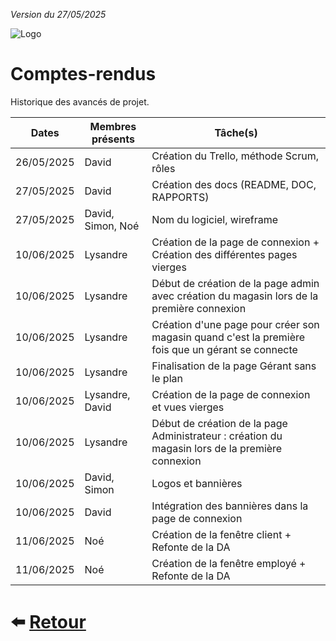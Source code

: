 
*Version du 27/05/2025*

![Logo](https://dev-to-uploads.s3.amazonaws.com/uploads/articles/th5xamgrr6se0x5ro4g6.png)
# Comptes-rendus

Historique des avancés de projet.

| Dates      | Membres présents  | Tâche(s)                                      |
|:----------:|-------------------|-----------------------------------------------|
| 26/05/2025 | David             | Création du Trello, méthode Scrum, rôles      |
| 27/05/2025 | David             | Création des docs (README, DOC, RAPPORTS)     |
| 27/05/2025 | David, Simon, Noé | Nom du logiciel, wireframe                |
| 10/06/2025 | Lysandre          | Création de la page de connexion + Création des différentes pages vierges                |
| 10/06/2025 | Lysandre          | Début de création de la page admin avec création du magasin lors de la première connexion |
| 10/06/2025 | Lysandre          | Création d'une page pour créer son magasin quand c'est la première fois que un gérant se connecte |
| 10/06/2025 | Lysandre          | Finalisation de la page Gérant sans le plan |
| 10/06/2025 | Lysandre, David   | Création de la page de connexion et vues vierges                |
| 10/06/2025 | Lysandre          | Début de création de la page Administrateur : création du magasin lors de la première connexion |
| 10/06/2025 | David, Simon      | Logos et bannières                      |
| 10/06/2025 | David             | Intégration des bannières dans la page de connexion |
| 11/06/2025 | Noé               | Création de la fenêtre client + Refonte de la DA |
| 11/06/2025 | Noé               | Création de la fenêtre employé + Refonte de la DA |

# ⬅️ [Retour](https://github.com/Novachocolat/S2_02_ihm/blob/main/README.md)